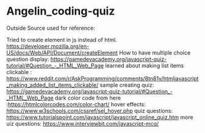 # Angelin_coding-quiz

Outside Source used for reference:

Tried to create element in js instead of html. https://developer.mozilla.org/en-US/docs/Web/API/Document/createElement
How to have multiple choice question display: https://gamedevacademy.org/javascript-quiz-tutorial/#Question_-_HTML_Web_Page
learned about making list items clickable : https://www.reddit.com/r/AskProgramming/comments/8tn81y/htmljavascript_making_added_list_items_clickable/
sample creating quiz: https://gamedevacademy.org/javascript-quiz-tutorial/#Question_-_HTML_Web_Page
dark color code from here :https://htmlcolorcodes.com/color-chart/
hover effects: https://www.w3schools.com/cssref/sel_hover.php
quiz questions: https://www.tutorialspoint.com/javascript/javascript_online_quiz.htm
more uiz questions: https://www.interviewbit.com/javascript-mcq/

